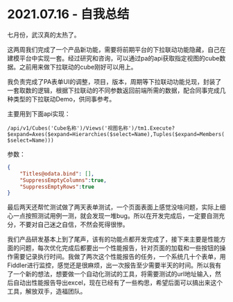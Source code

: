 # 2021.07.16 - 自我总结

七月份，武汉真的太热了。

这两周我们完成了一个产品新功能，需要将前期平台的下拉联动功能隐藏，自己在建模平台中实现一套。经过研究和咨询，可以通过pa的api获取指定视图的cube数据。之前用来做下拉联动的cube刚好可以用上。

我负责完成了PA表单UI的调整，项目，版本，周期等下拉联动功能兑现，封装了一套取数的逻辑，根据下拉联动的不同参数返回前端所需的数据，配合同事完成几种类型的下拉联动Demo，供同事参考。

主要用到下面api实现：

`/api/v1/Cubes('Cube名称')/Views('视图名称')/tm1.Execute?$expand=Axes($expand=Hierarchies($select=Name),Tuples($expand=Members($select=Name)))`

参数：

```json
{
    "Titles@odata.bind": [],
    "SuppressEmptyColumns":true,
    "SuppressEmptyRows":true
}
```

最后两天还帮忙测试做了两天表单测试，一个页面表面上感觉没啥问题，实际上细心一点按照测试用例一测，就会发现一堆bug。所以在开发完成后，一定要自测充分，不要对自己迷之自信，不然会死得很惨。

我们产品研发基本上到了尾声，该有的功能点都开发完成了，接下来主要是性能方面的问题，每次优化完成后都要出一个性能报告，针对页面的加载和一些按钮的操作需要记录执行时间。我做了两次这个性能报告的任务，一个系统几十个表单，用Fiddler进行监控，感觉还是很麻烦，出一次报告至少需要半天的时间。所以我有了一个新的想法，想要做一个自动化测试的工具，将需要测试的url地址输入，然后自动出性能报告导出excel，现在已经有了一些构思，希望后面可以搞出来这个工具，解放双手，造福团队。
